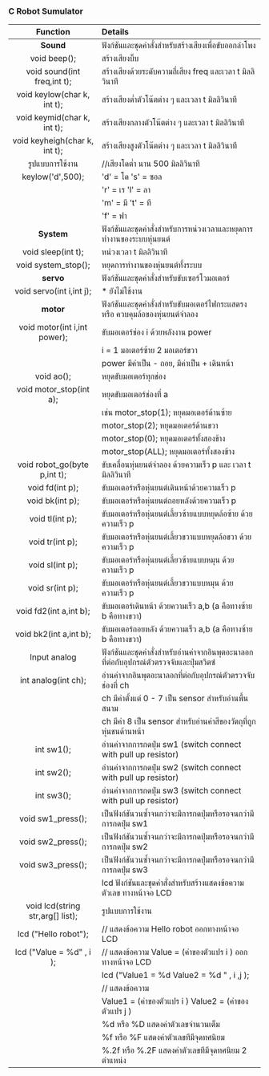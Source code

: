### C Robot Sumulator

<!-- |     command     | description              |            syntax             |
| :-------------: | :----------------------- | :---------------------------: |
|     forward     | move forward             |          `fd(speed)`          |
| set motor speed | set motor by motor speed | `fd2(right_speed,left_speed)` | -->

|           **Function**           | **Details**                                                                              |
| :------------------------------: | :--------------------------------------------------------------------------------------- |
|            **Sound**             | ฟังก์ชันและชุดคำสั่งสำหรับสร้างเสียงเพื่อขับออกลำโพง                                     |
|           void beep();           | สร้างเสียงบิ๊บ                                                                           |
|   void sound(int freq,int t);    | สร้างเสียงด้วยระดับความถี่เสียง freq และเวลา t มิลลิวินาที                               |
|   void keylow(char k, int t);    | สร้างเสียงต่ำตัวโน๊ตต่าง ๆ และเวลา t มิลลิวินาที                                         |
|   void keymid(char k, int t);    | สร้างเสียงกลางตัวโน๊ตต่าง ๆ และเวลา t มิลลิวินาที                                        |
|  void keyheigh(char k, int t);   | สร้างเสียงสูงตัวโน๊ตต่าง ๆ และเวลา t มิลลิวินาที                                         |
|         รูปแบบการใช้งาน          | //เสียงโดต่ำ นาน 500 มิลลิวินาที                                                         |
|         keylow('d',500);         | 'd' = โด 's' = ซอล                                                                       |
|                                  | 'r' = เร 'l' = ลา                                                                        |
|                                  | 'm' = มี 't' = ที                                                                        |
|                                  | 'f' = ฟา                                                                                 |
|            **System**            | ฟังก์ชันและชุดคำสั่งสำหรับการหน่วงเวลาและหยุดการทำงานของระบบหุ่นยนต์                     |
|        void sleep(int t);        | หน่วงเวลา t มิลลิวินาที                                                                  |
|       void system_stop();        | หยุดการทำงานของหุ่นยนต์ทั้งระบบ                                                          |
|            **servo**             | ฟังก์ชันและชุดคำสั่งสำหรับขับเซอร์โวมอเตอร์                                              |
|     void servo(int i,int j);     | \* ยังไม่ใช้งาน                                                                          |
|            **motor**             | ฟังก์ชันและชุดคำสั่งสำหรับขับมอเตอร์ไฟกระแสตรง หรือ ควบคุมล้อของหุ่นยนต์จำลอง            |
|   void motor(int i,int power);   | ขับมอเตอร์ช่อง i ด้วยพลังงาน power                                                       |
|                                  | i = 1 มอเตอร์ซ้าย 2 มอเตอร์ขวา                                                           |
|                                  | power มีค่าเป็น - ถอย, มีค่าเป็น + เดินหน้า                                             |
|            void ao();            | หยุดขับมอเตอร์ทุกช่อง                                                                    |
|     void motor_stop(int a);      | หยุดขับมอเตอร์ช่องที่ a                                                                  |
|                                  | เช่น motor_stop(1); หยุดมอเตอร์ด้านซ้าย                                                  |
|                                  | motor_stop(2); หยุดมอเตอร์ด้านขวา                                                        |
|                                  | motor_stop(0); หยุดมอเตอร์ทั้งสองข้าง                                                    |
|                                  | motor_stop(ALL); หยุดมอเตอร์ทั้งสองข้าง                                                  |
|   void robot_go(byte p,int t);   | ขับเคลื่อนหุ่นยนต์จำลอง ด้วยความเร็ว p และ เวลา t มิลลิวินาที                            |
|         void fd(int p);          | ขับมอเตอร์หรือหุ่นยนต์เดินหน้าด้วยความเร็ว p                                             |
|         void bk(int p);          | ขับมอเตอร์หรือหุ่นยนต์ถอยหลังด้วยความเร็ว p                                              |
|         void tl(int p);          | ขับมอเตอร์หรือหุ่นยนต์เลี้ยวซ้ายแบบหยุดล้อซ้าย ด้วยความเร็ว p                            |
|         void tr(int p);          | ขับมอเตอร์หรือหุ่นยนต์เลี้ยวขวาแบบหยุดล้อขวา ด้วยความเร็ว p                              |
|         void sl(int p);          | ขับมอเตอร์หรือหุ่นยนต์เลี้ยวซ้ายแบบหมุน ด้วยความเร็ว p                                   |
|         void sr(int p);          | ขับมอเตอร์หรือหุ่นยนต์เลี้ยวขวาแบบหมุน ด้วยความเร็ว p                                    |
|      void fd2(int a,int b);      | ขับมอเตอร์เดินหน้า ด้วยความเร็ว a,b (a คือทางซ้าย b คือทางขวา)                           |
|      void bk2(int a,int b);      | ขับมอเตอร์ถอยหลัง ด้วยความเร็ว a,b (a คือทางซ้าย b คือทางขวา)                            |
|           Input analog           | ฟังก์ชันและชุดคำสั่งสำหรับอ่านค่าจากอินพุตอะนาลอกที่ต่อกับอุปกรณ์ตัวตรวจจับและปุ่มสวิตซ์ |
|       int analog(int ch);        | อ่านค่าจากอินพุตอะนาลอกที่ต่อกับอุปกรณ์ตัวตรวจจับช่องที่ ch                              |
|                                  | ch มีค่าตั้งแต่ 0 - 7 เป็น sensor สำหรับอ่านพื้นสนาม                                     |
|                                  | ch มีค่า 8 เป็น sensor สำหรับอ่านค่าสีของวัตถุที่ถูกหุ่นชนด้านหน้า                       |
|            int sw1();            | อ่านค่าจากการกดปุ่ม sw1 (switch connect with pull up resistor)                           |
|            int sw2();            | อ่านค่าจากการกดปุ่ม sw2 (switch connect with pull up resistor)                           |
|            int sw3();            | อ่านค่าจากการกดปุ่ม sw3 (switch connect with pull up resistor)                           |
|        void sw1_press();         | เป็นฟังก์ชันวนซ้ำจนกว่าจะมีการกดปุ่มหรือรอจนกว่ามีการกดปุ่ม sw1                          |
|        void sw2_press();         | เป็นฟังก์ชันวนซ้ำจนกว่าจะมีการกดปุ่มหรือรอจนกว่ามีการกดปุ่ม sw2                          |
|        void sw3_press();         | เป็นฟังก์ชันวนซ้ำจนกว่าจะมีการกดปุ่มหรือรอจนกว่ามีการกดปุ่ม sw3                          |
|                                  | lcd ฟังก์ชันและชุดคำสั่งสำหรับสร้างแสดงข้อความ ตัวเลข ทางหน้าจอ LCD                      |
| void lcd(string str,arg[] list); | รูปแบบการใช้งาน                                                                          |
|       lcd ("Hello robot");       | // แสดงข้อความ Hello robot ออกทางหน้าจอ LCD                                              |
|     lcd ("Value = %d" , i );     | // แสดงข้อความ Value = (ค่าของตัวแปร i ) ออกทางหน้าจอ LCD                                |
|                                  | lcd ("Value1 = %d Value2 = %d " , i ,j );                                                |
|                                  | // แสดงข้อความ                                                                           |
|                                  | Value1 = (ค่าของตัวแปร i ) Value2 = (ค่าของตัวแปร j )                                    |
|                                  | %d หรือ %D แสดงค่าตัวเลขจำนวนเต็ม                                                        |
|                                  | %f หรือ %F แสดงค่าตัวเลขทีมีจุดทศนิยม                                                    |
|                                  | %.2f หรือ %.2F แสดงค่าตัวเลขทีมีจุดทศนิยม 2 ตำแหน่ง                                      |
